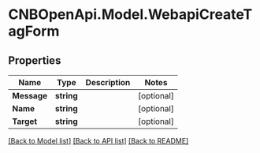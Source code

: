 # CNBOpenApi.Model.WebapiCreateTagForm

## Properties

Name | Type | Description | Notes
------------ | ------------- | ------------- | -------------
**Message** | **string** |  | [optional] 
**Name** | **string** |  | [optional] 
**Target** | **string** |  | [optional] 

[[Back to Model list]](../../README.md#documentation-for-models) [[Back to API list]](../../README.md#documentation-for-api-endpoints) [[Back to README]](../../README.md)

